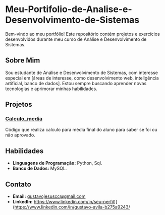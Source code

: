 # Meu-Portifolio-de-Analise-e-Desenvolvimento-de-Sistemas

Bem-vindo ao meu portfólio! Este repositório contém projetos e exercícios desenvolvidos durante meu curso de Análise e Desenvolvimento de Sistemas.

## Sobre Mim

Sou estudante de Análise e Desenvolvimento de Sistemas, com interesse especial em [áreas de interesse, como desenvolvimento web, inteligência artificial, banco de dados]. Estou sempre buscando aprender novas tecnologias e aprimorar minhas habilidades.

## Projetos
### [Calculo_media]([link_para_projeto_2](https://github.com/users/aavilaa/projects/2?pane=issue&itemId=78180130))
Código que realiza calculo para média final do aluno para saber se foi ou não aprovado.























## Habilidades

- **Linguagens de Programação:** Python, Sql.
- **Banco de Dados:** MySQL.


## Contato

- **Email:** gustavojesuscc@gmail.com
- **LinkedIn:** https://www.linkedin.com/in/seu-perfil)](https://www.linkedin.com/in/gustavo-avila-b275a9243/
